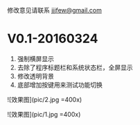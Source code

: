 修改意见请联系 <jjjfew@gmail.com>

# V0.1-20160324
1. 强制横屏显示
2. 去除了程序标题栏和系统状态栏，全屏显示
3. 修改透明背景
4. 底部增加按键用来测试功能切换

![效果图](pic/2.jpg =400x)

![效果图](pic/1.jpg =400x)